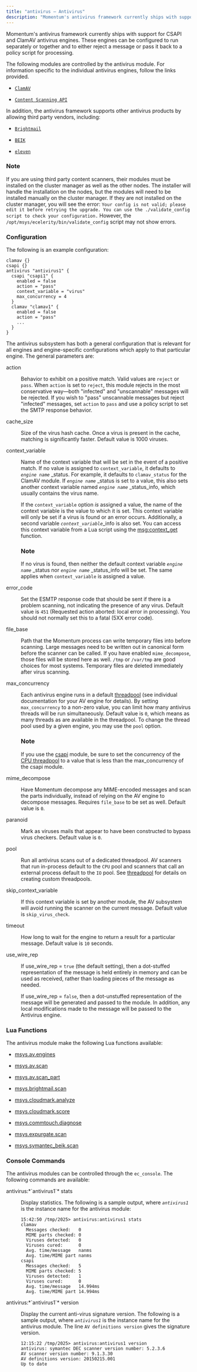 ```yaml
---
title: "antivirus – Antivirus"
description: "Momentum's antivirus framework currently ships with support for CSAPI and Clam AV antivirus engines These engines can be configured to run separately or together and to either reject a message or pass it back to a policy script for processing The following modules are controlled by the antivirus module For..."
---
```


<a name="idp19594608"></a> 

Momentum's antivirus framework currently ships with support for CSAPI and ClamAV antivirus engines. These engines can be configured to run separately or together and to either reject a message or pass it back to a policy script for processing.

The following modules are controlled by the antivirus module. For information specific to the individual antivirus engines, follow the links provided.

*   [`ClamAV`](/momentum/4/modules/clamav)

*   [`Content Scanning API`](/momentum/4/modules/csapi)

In addition, the antivirus framework supports other antivirus products by allowing third party vendors, including:

*   [`Brightmail`](/momentum/4/modules/brightmail)

*   [`BEIK`](/momentum/4/modules/beik)

*   [`eleven`](/momentum/4/modules/eleven)

### Note

If you are using third party content scanners, their modules must be installed on the cluster manager as well as the other nodes. The installer will handle the installation on the nodes, but the modules will need to be installed manually on the cluster manager. If they are not installed on the cluster manager, you will see the error: `Your config is not valid; please edit it before retrying the upgrade. You can use the ./validate_config script to check your configuration.` However, the `/opt/msys/ecelerity/bin/validate_config` script may not show errors.

### <a name="modules.antivirus.configuration"></a> Configuration

The following is an example configuration:

<a name="example.antivirus.3"></a> 


```
clamav {}
csapi {}
antivirus "antivirus1" {
  csapi "csapi1" {
    enabled = false
    action = "pass"
    context_variable = "virus"
    max_concurrency = 4
  }
  clamav "clamav1" {
    enabled = false
    action = "pass"
    ...
  }
}
```

The antivirus subsystem has both a general configuration that is relevant for all engines and engine-specific configurations which apply to that particular engine. The general parameters are:

<dl class="variablelist">

<dt>action</dt>

<dd>

Behavior to exhibit on a positive match. Valid values are `reject` or `pass`. When `action` is set to `reject`, this module rejects in the most conservative way—both "infected" and "unscannable" messages will be rejected. If you wish to "pass" unscannable messages but reject "infected" messages, set `action` to `pass` and use a policy script to set the SMTP response behavior.

</dd>

<dt>cache_size</dt>

<dd>

Size of the virus hash cache. Once a virus is present in the cache, matching is significantly faster. Default value is 1000 viruses.

</dd>

<dt>context_variable</dt>

<dd>

Name of the context variable that will be set in the event of a positive match. If no value is assigned to `context_variable`, it defaults to *`engine name`*      _status. For example, it defaults to `clamav_status` for the ClamAV module. If *`engine name`*      _status is set to a value, this also sets another context variable named *`engine name`*      _status_info, which usually contains the virus name.

If the `context_variable` option *is* assigned a value, the name of the context variable is the value to which it is set. This context variable will only be set if a virus is found or an error occurs. Additionally, a second variable *`context_variable`*_info is also set. You can access this context variable from a Lua script using the [msg:context_get](/momentum/4/lua/ref-msg-context-get) function.

### Note

If no virus is found, then neither the default context variable *`engine name`*      _status nor *`engine name`*      _status_info will be set. The same applies when `context_variable` is assigned a value.

</dd>

<dt>error_code</dt>

<dd>

Set the ESMTP response code that should be sent if there is a problem scanning, not indicating the presence of any virus. Default value is `451` (Requested action aborted: local error in processing). You should not normally set this to a fatal (5XX error code).

</dd>

<dt>file_base</dt>

<dd>

Path that the Momentum process can write temporary files into before scanning. Large messages need to be written out in canonical form before the scanner can be called. If you have enabled `mime_decompose`, those files will be stored here as well. `/tmp` or `/var/tmp` are good choices for most systems. Temporary files are deleted immediately after virus scanning.

</dd>

<dt>max_concurrency</dt>

<dd>

Each antivirus engine runs in a default [threadpool](/momentum/4/config/ref-threadpool) (see individual documentation for your AV engine for details). By setting `max_concurrency` to a non-zero value, you can limit how many antivirus threads will be run simultaneously. Default value is `0`, which means as many threads as are available in the threadpool. To change the thread pool used by a given engine, you may use the `pool` option.

### Note

If you use the [csapi](/momentum/4/modules/csapi) module, be sure to set the concurrency of the [CPU threadpool](/momentum/4/config/ref-threadpool) to a value that is less than the max_concurrency of the csapi module.

</dd>

<dt>mime_decompose</dt>

<dd>

Have Momentum decompose any MIME-encoded messages and scan the parts individually, instead of relying on the AV engine to decompose messages. Requires `file_base` to be set as well. Default value is `0`.

</dd>

<dt>paranoid</dt>

<dd>

Mark as viruses mails that appear to have been constructed to bypass virus checkers. Default value is `0`.

</dd>

<dt>pool</dt>

<dd>

Run all antivirus scans out of a dedicated threadpool. AV scanners that run in-process default to the `CPU` pool and scanners that call an external process default to the `IO` pool. See [threadpool](/momentum/4/config/ref-threadpool) for details on creating custom threadpools.

</dd>

<dt>skip_context_variable</dt>

<dd>

If this context variable is set by another module, the AV subsystem will avoid running the scanner on the current message. Default value is `skip_virus_check`.

</dd>

<dt>timeout</dt>

<dd>

How long to wait for the engine to return a result for a particular message. Default value is `10` seconds.

</dd>

<dt>use_wire_rep</dt>

<dd>

If use_wire_rep = `true` (the default setting), then a dot-stuffed representation of the message is held entirely in memory and can be used as received, rather than loading pieces of the message as needed.

If use_wire_rep = `false`, then a dot-unstuffed representation of the message will be generated and passed to the module. In addition, any local modifications made to the message will be passed to the Antivirus engine.

</dd>

</dl>

### <a name="modules.antivirus.lua.functions"></a> Lua Functions

The antivirus module make the following Lua functions available:

*   [msys.av.engines](/momentum/4/lua/ref-msys-av-engines)

*   [msys.av.scan](/momentum/4/lua/ref-msys-av-scan)

*   [msys.av.scan_part](/momentum/4/lua/ref-msys-av-scan-part)

*   [msys.brightmail.scan](/momentum/4/lua/ref-msys-brightmail-scan)

*   [msys.cloudmark.analyze](/momentum/4/lua/ref-msys-cloudmark-analyze)

*   [msys.cloudmark.score](/momentum/4/lua/ref-msys-cloudmark-score)

*   [msys.commtouch.diagnose](/momentum/4/lua/ref-msys-commtouch-diagnose)

*   [msys.expurgate.scan](/momentum/4/lua/ref-msys-expurgate-scan)

*   [msys.symantec_beik.scan](/momentum/4/lua/ref-msys-symantec-beik-scan)

### <a name="modules.antivirus.console"></a> Console Commands

The antivirus modules can be controlled through the `ec_console`. The following commands are available:

<dl class="variablelist">

<dt>antivirus:*`antivirus1`* stats</dt>

<dd>

Display statistics. The following is a sample output, where *`antivirus1`* is the instance name for the antivirus module:

```
15:42:50 /tmp/2025> antivirus:antivirus1 stats
clamav
  Messages checked:   0
  MIME parts checked: 0
  Viruses detected:   0
  Viruses cured:      0
  Avg. time/message   nanms
  Avg. time/MIME part nanms
csapi
  Messages checked:   5
  MIME parts checked: 5
  Viruses detected:   1
  Viruses cured:      0
  Avg. time/message   14.994ms
  Avg. time/MIME part 14.994ms
```
</dd>

<dt>antivirus:*`antivirus1`* version</dt>

<dd>

Display the current anti-virus signature version. The following is a sample output, where *`antivirus1`* is the instance name for the antivirus module. The line `AV definitions version` gives the signature version.

```
12:15:22 /tmp/2025> antivirus:antivirus1 version
antivirus: symantec DEC scanner version number: 5.2.3.6
AV scanner version number: 9.1.3.30
AV definitions version: 20150215.001
Up to date
```
</dd>

</dl>